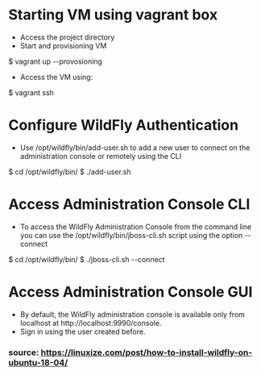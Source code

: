 # Starting VM using vagrant box

- Access the project directory
- Start and provisioning VM
 
 $ vagrant up --provosioning

 - Access the VM using:
  
 $ vagrant ssh 

# Configure WildFly Authentication

 - Use /opt/wildfly/bin/add-user.sh to add a new user to connect on the administration console or remotely using the CLI

 $ cd /opt/wildfly/bin/
 $ ./add-user.sh

# Access Administration Console CLI

 - To access the WildFly Administration Console from the command line you can use the /opt/wildfly/bin/jboss-cli.sh script using the option --connect

 $ cd /opt/wildfly/bin/
 $ ./jboss-cli.sh --connect

# Access Administration Console GUI

- By default, the WildFly administration console is available only from localhost at http://localhost:9990/console.
- Sign in using the user created before.
 
### source: https://linuxize.com/post/how-to-install-wildfly-on-ubuntu-18-04/  
